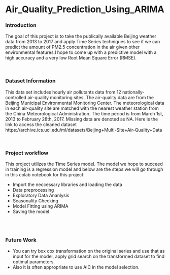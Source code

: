 # Air_Quality_Prediction_Using_ARIMA
<h3><b>Introduction</b></h3>
<p> The goal of this project is to take the publically available Beijing weather data from 2013 to 2017 and apply Time Series techniques to see if we can predict the amount of PM2.5 concentration in the air given other environmental features.I hope to come up with a predictive model with a high accuracy and a very low Root Mean Square Error (RMSE).</p>
<br>
<h3><b>Dataset Information</b></h3>
<p>This data set includes hourly air pollutants data from 12 nationally-controlled air-quality monitoring sites. The air-quality data are from the Beijing Municipal Environmental Monitoring Center. The meteorological data in each air-quality site are matched with the nearest weather station from the China Meteorological Administration. The time period is from March 1st, 2013 to February 28th, 2017. Missing data are denoted as NA.
Here is the link to access the cleaned dataset https://archive.ics.uci.edu/ml/datasets/Beijing+Multi-Site+Air-Quality+Data </p>
<br>
<h3><b>Project workflow</b></h3>
<p>This project utilizes the Time Series model. The model we hope to succeed in training is a regression model and below are the steps we will go through in this colab notebook for this project:</p>
<ul>
    <li>Import the neccessary libraries and loading the data</li>
    <li>Data preprocessing</li>
    <li>Exploratory Data Ananlysis</li>
    <li>Seasonality Checking</li>
    <li>Model Fitting using ARIMA</li>
    <li>Saving the model</li>
</ul>
<br>
<br>
<h3><b>Future Work</b></h3>
<ul>
    <li>You can try box cox transformation on the original series and use that as input for the model, apply grid search on the transformed dataset to find optimal parameters.</li>
    <li>
Also it is often appropriate to use AIC in the model selection.</li>
    
</ul>
<br>




